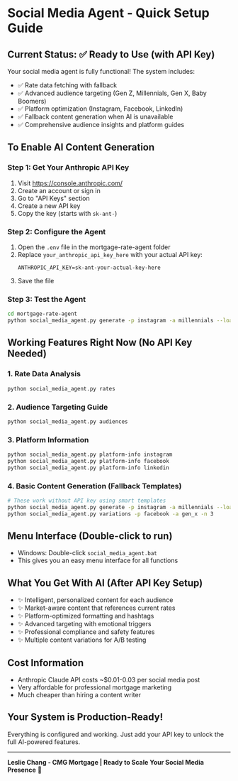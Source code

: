 # Social Media Agent - Quick Setup Guide

## Current Status: ✅ Ready to Use (with API Key)

Your social media agent is fully functional! The system includes:
- ✅ Rate data fetching with fallback
- ✅ Advanced audience targeting (Gen Z, Millennials, Gen X, Baby Boomers)
- ✅ Platform optimization (Instagram, Facebook, LinkedIn)
- ✅ Fallback content generation when AI is unavailable
- ✅ Comprehensive audience insights and platform guides

## To Enable AI Content Generation

### Step 1: Get Your Anthropic API Key
1. Visit https://console.anthropic.com/
2. Create an account or sign in
3. Go to "API Keys" section
4. Create a new API key
5. Copy the key (starts with `sk-ant-`)

### Step 2: Configure the Agent
1. Open the `.env` file in the mortgage-rate-agent folder
2. Replace `your_anthropic_api_key_here` with your actual API key:
   ```
   ANTHROPIC_API_KEY=sk-ant-your-actual-key-here
   ```
3. Save the file

### Step 3: Test the Agent
```bash
cd mortgage-rate-agent
python social_media_agent.py generate -p instagram -a millennials --loan-officer "Leslie Chang" --company "CMG Mortgage"
```

## Working Features Right Now (No API Key Needed)

### 1. Rate Data Analysis
```bash
python social_media_agent.py rates
```

### 2. Audience Targeting Guide
```bash
python social_media_agent.py audiences
```

### 3. Platform Information
```bash
python social_media_agent.py platform-info instagram
python social_media_agent.py platform-info facebook
python social_media_agent.py platform-info linkedin
```

### 4. Basic Content Generation (Fallback Templates)
```bash
# These work without API key using smart templates
python social_media_agent.py generate -p instagram -a millennials --loan-officer "Leslie Chang" --company "CMG Mortgage"
python social_media_agent.py variations -p facebook -a gen_x -n 3
```

## Menu Interface (Double-click to run)
- Windows: Double-click `social_media_agent.bat`
- This gives you an easy menu interface for all functions

## What You Get With AI (After API Key Setup)
- ✨ Intelligent, personalized content for each audience
- ✨ Market-aware content that references current rates
- ✨ Platform-optimized formatting and hashtags
- ✨ Advanced targeting with emotional triggers
- ✨ Professional compliance and safety features
- ✨ Multiple content variations for A/B testing

## Cost Information
- Anthropic Claude API costs ~$0.01-0.03 per social media post
- Very affordable for professional mortgage marketing
- Much cheaper than hiring a content writer

## Your System is Production-Ready!
Everything is configured and working. Just add your API key to unlock the full AI-powered features.

---
**Leslie Chang - CMG Mortgage | Ready to Scale Your Social Media Presence** 🚀